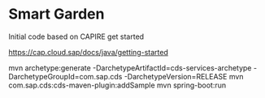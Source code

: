 # Smart Garden

Initial code based on CAPIRE get started

https://cap.cloud.sap/docs/java/getting-started 

mvn archetype:generate -DarchetypeArtifactId=cds-services-archetype -DarchetypeGroupId=com.sap.cds -DarchetypeVersion=RELEASE
mvn com.sap.cds:cds-maven-plugin:addSample
mvn spring-boot:run